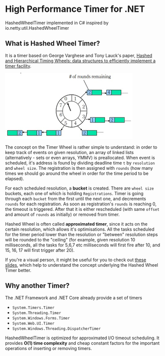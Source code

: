 # High Performance Timer for .NET
HashedWheelTimer implemented in C# inspired by io.netty.util.HashedWheelTimer

## What is Hashed Wheel Timer?

It is a timer based on George Varghese and Tony Lauck's paper, [Hashed and Hierarchical Timing Wheels: data structures to efficiently implement a timer facility](http://cseweb.ucsd.edu/users/varghese/PAPERS/twheel.ps.Z). 

![](./hwt.png)

The concept on the Timer Wheel is rather simple to understand: in order to keep
track of events on given resolution, an array of linked lists (alternatively -
sets or even arrays, YMMV) is preallocated. When event is scheduled, it's
address is found by dividing deadline time `t` by `resolution` and `wheel size`.
The registration is then assigned with `rounds` (how many times we should go
around the wheel in order for the time period to be elapsed).

For each scheduled resolution, a __bucket__ is created. There are `wheel size`
buckets, each one of which is holding `Registrations`. Timer is going through
each `bucket` from the first until the next one, and decrements `rounds` for
each registration. As soon as registration's `rounds` is reaching 0, the timeout
is triggered. After that it is either rescheduled (with same `offset` and amount
of `rounds` as initially) or removed from timer.

Hashed Wheel is often called __approximated timer__, since it acts on the
certain resolution, which allows it's optimisations. All the tasks scheduled for
the timer period lower than the resolution or "between" resolution steps will be
rounded to the "ceiling" (for example, given resolution 10 milliseconds, all the
tasks for 5,6,7 etc milliseconds will first fire after 10, and 15, 16, 17 will
first trigger after 20).

If you're a visual person, it might be useful for you to check out [these
slides](http://www.cse.wustl.edu/~cdgill/courses/cs6874/TimingWheels.ppt),
which help to understand the concept underlying the Hashed Wheel Timer better.

## Why another Timer?

The .NET Framework and .NET Core already provide a set of timers

* `System.Timers.Timer`
* `System.Threading.Timer`
* `System.Windows.Forms.Timer`
* `System.Web.UI.Timer`
* `System.Windows.Threading.DispatcherTimer`

HashedWheelTimer is optimized for approximated I/O timeout scheduling. It provides __O(1) time complexity__ and cheap constant factors for the important operations of inserting or removing timers.

